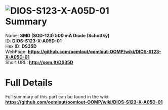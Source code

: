 
![DIOS-S123-X-A05D-01](https://github.com/oomlout/oomlout-OOMP/blob/master/parts/DIOS-S123-X-A05D-01/DIOS-S123-X-A05D-01_420.jpg)   
Summary
=================
  
Name: __SMD (SOD-123) 500 mA Diode (Schottky)__    
ID: __DIOS-S123-X-A05D-01__   
Hex ID: __DS35D__   
WebPage: __https://github.com/oomlout/oomlout-OOMP/wiki/DIOS-S123-X-A05D-01__   
Short URL: __http://oom.lt/DS35D__   

Full Details
==========================
Full summary of this part can be found in the wiki:   
__https://github.com/oomlout/oomlout-OOMP/wiki/DIOS-S123-X-A05D-01__    

